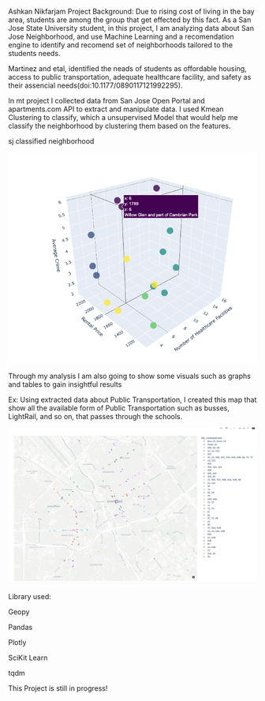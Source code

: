 Ashkan Nikfarjam Project
Background:
Due to rising cost of living in the bay area, students are among the group that get effected by this fact. As a San Jose State University student, in this project, I am analyzing  data about San Jose Neighborhood, and use Machine Learning and a recomendation engine to identify and recomend set of neighborhoods tailored to the students needs. 

Martinez and etal, identified the neads of students as offordable housing, access to public transportation, adequate healthcare facility, and safety as their assencial needs(doi:10.1177/0890117121992295). 

In mt project I collected data from San Jose Open Portal and apartments.com API to extract and manipulate data. I used Kmean Clustering to classify, which a unsupervised Model that would help me classify the neighborhood by clustering them based on the features.  

sj classified neighborhood

!['result'](result.png)

Through my analysis I am also going to show some visuals such as graphs and tables to gain insightful results

Ex: Using extracted data about Public Transportation, I created this map that show all the available form of Public Transportation such as busses, LightRail, and so on, that passes through the schools.

!['Transportation map'](tps.png)

Library used:

Geopy

Pandas

Plotly

SciKit Learn

tqdm

This Project is still in progress!